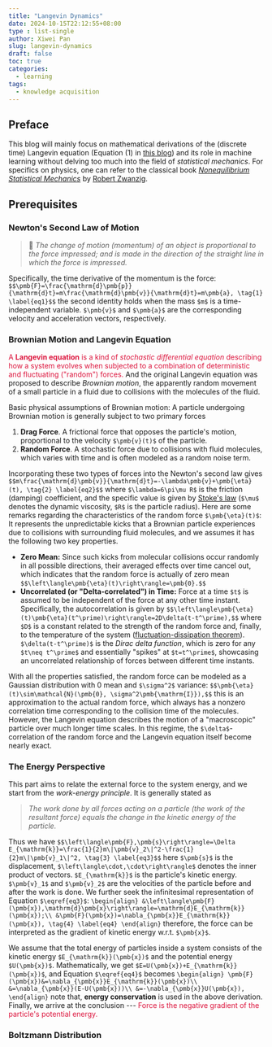 ```yaml
---
title: "Langevin Dynamics"
date: 2024-10-15T22:12:55+08:00
type : list-single
author: Xiwei Pan
slug: langevin-dynamics
draft: false
toc: true
categories:
  - learning
tags:
  - knowledge acquisition
---
```

## Preface
This blog will mainly focus on mathematical derivations of the (discrete time) Langevin equation (Equation (1) in [this blog](https://xiweipan.com/en/2024/07/15/diffusion-model-score/)) and its role in machine learning without delving too much into the field of *statistical mechanics*. For specifics on physics, one can refer to the classical book [*Nonequilibrium Statistical Mechanics*](https://en.wikipedia.org/wiki/Robert_Zwanzig) by [Robert Zwanzig](https://en.wikipedia.org/wiki/Robert_Zwanzig).

## Prerequisites
### Newton's Second Law of Motion
> &#128314; <i>The change of motion (momentum) of an object is proportional to the force impressed; and is made in the direction of the straight line in which the force is impressed.</i>

Specifically, the time derivative of the momentum is the force:
`$$\pmb{F}=\frac{\mathrm{d}\pmb{p}}{\mathrm{d}t}=m\frac{\mathrm{d}\pmb{v}}{\mathrm{d}t}=m\pmb{a}, \tag{1} \label{eq1}$$`
the second identity holds when the mass `$m$` is a time-independent variable. `$\pmb{v}$` and `$\pmb{a}$` are the corresponding velocity and acceleration vectors, respectively.

### Brownian Motion and Langevin Equation
<font color=Crimson>A **Langevin equation** is a kind of *stochastic differential equation* describing how a system evolves when subjected to a combination of deterministic and fluctuating ("random") forces.</font> And the original Langevin equation was proposed to describe *Brownian motion*, the apparently random movement of a small particle in a fluid due to collisions with the molecules of the fluid.

Basic physical assumptions of Brownian motion:
A particle undergoing Brownian motion is generally subject to two primary forces
1. **Drag Force**. A frictional force that opposes the particle's motion, proportional to the velocity `$\pmb{v}(t)$` of the particle.
2. **Random Force**. A stochastic force due to collisions with fluid molecules, which varies with time and is often modeled as a random noise term.

Incorporating these two types of forces into the Newton's second law gives
`$$m\frac{\mathrm{d}\pmb{v}}{\mathrm{d}t}=-\lambda\pmb{v}+\pmb{\eta}(t), \tag{2} \label{eq2}$$`
where `$\lambda=6\pi\mu R$` is the friction (damping) coefficient, and the specific value is given by [Stoke's law](https://en.wikipedia.org/wiki/Stokes%27_law) (`$\mu$` denotes the dynamic viscosity, `$R$` is the particle radius). Here are some remarks regarding the characteristics of the random force `$\pmb{\eta}(t)$`:
It represents the unpredictable kicks that a Brownian particle experiences due to collisions with surrounding fluid molecules, and we assumes it has the following two key properties.
- **Zero Mean:** Since such kicks from molecular collisions occur randomly in all possible directions, their averaged effects over time cancel out, which indicates that the random force is actually of zero mean
`$$\left\langle\pmb{\eta}(t)\right\rangle=\pmb{0}.$$`
- **Uncorrelated (or "Delta-correlated") in Time:** Force at a time `$t$` is assumed to be independent of the force at any other time instant. Specifically, the autocorrelation is given by
`$$\left\langle\pmb{\eta}(t)\pmb{\eta}(t^\prime)\right\rangle=2D\delta(t-t^\prime),$$`
where `$D$` is a constant related to the strength of the random force and, finally, to the temperature of the system ([fluctuation-dissipation theorem](https://en.wikipedia.org/wiki/Fluctuation%E2%80%93dissipation_theorem)). `$\delta(t-t^\prime)$` is the *Dirac delta function*, which is zero for any `$t\neq t^\prime$` and essentially "spikes" at `$t=t^\prime$`, showcasing an uncorrelated relationship of forces between different time instants.

With all the properties satisfied, the random force can be modeled as a Gaussian distribution with 0 mean and `$\sigma^2$` variance:
`$$\pmb{\eta}(t)\sim\mathcal{N}(\pmb{0}, \sigma^2\pmb{\mathrm{I}}),$$`
this is an approximation to the actual random force, which always has a nonzero correlation time corresponding to the collision time of the molecules. However, the Langevin equation describes the motion of a "macroscopic" particle over much longer time scales. In this regime, the `$\delta$`-correlation of the random force and the Langevin equation itself become nearly exact.

### The Energy Perspective
This part aims to relate the external force to the system energy, and we start from the *work-energy principle*. It is generally stated as
> <i>The work done by all forces acting on a particle (the work of the resultant force) equals the change in the kinetic energy of the particle.</i>

Thus we have
`$$\left\langle\pmb{F},\pmb{s}\right\rangle=\Delta E_{\mathrm{k}}=\frac{1}{2}m\|\pmb{v}_2\|^2-\frac{1}{2}m\|\pmb{v}_1\|^2, \tag{3} \label{eq3}$$`
here `$\pmb{s}$` is the displacement, `$\left\langle\cdot,\cdot\right\rangle$` denotes the inner product of vectors. `$E_{\mathrm{k}}$` is the particle's kinetic energy. `$\pmb{v}_1$` and `$\pmb{v}_2$` are the velocities of the particle before and after the work is done. We further seek the infinitesimal representation of Equation `$\eqref{eq3}$`:
`\begin{align}
&\left\langle\pmb{F}(\pmb{x}),\mathrm{d}\pmb{x}\right\rangle=\mathrm{d}E_{\mathrm{k}}(\pmb{x});\\
&\pmb{F}(\pmb{x})=\nabla_{\pmb{x}}E_{\mathrm{k}}(\pmb{x}), \tag{4} \label{eq4}
\end{align}`
therefore, the force can be interpreted as the gradient of kinetic energy w.r.t. `$\pmb{x}$`.

We assume that the total energy of particles inside a system consists of the kinetic energy `$E_{\mathrm{k}}(\pmb{x})$` and the potential energy `$U(\pmb{x})$`. Mathematically, we get `$E=U(\pmb{x})+E_{\mathrm{k}}(\pmb{x})$`, and Equation `$\eqref{eq4}$` becomes
`\begin{align}
\pmb{F}(\pmb{x})&=\nabla_{\pmb{x}}E_{\mathrm{k}}(\pmb{x})\\
&=\nabla_{\pmb{x}}(E-U(\pmb{x}))\\
&=-\nabla_{\pmb{x}}U(\pmb{x}),
\end{align}`
note that, **energy conservation** is used in the above derivation. Finally, we arrive at the conclusion --- <font color=Crimson>Force is the negative gradient of the particle's potential energy.</font>

### Boltzmann Distribution